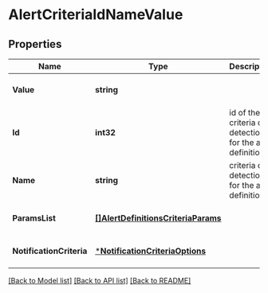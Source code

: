 # AlertCriteriaIdNameValue

## Properties
Name | Type | Description | Notes
------------ | ------------- | ------------- | -------------
**Value** | **string** |  | [optional] [default to null]
**Id** | **int32** | id of the criteria of detection for the alert definition | [optional] [default to null]
**Name** | **string** | criteria of detection for the alert definition | [optional] [default to null]
**ParamsList** | [**[]AlertDefinitionsCriteriaParams**](AlertDefinitionsCriteriaParams.md) |  | [optional] [default to null]
**NotificationCriteria** | [***NotificationCriteriaOptions**](NotificationCriteriaOptions.md) |  | [optional] [default to null]

[[Back to Model list]](../README.md#documentation-for-models) [[Back to API list]](../README.md#documentation-for-api-endpoints) [[Back to README]](../README.md)

